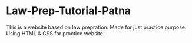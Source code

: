 # Law-Prep-Tutorial-Patna
This is a website based on law prepration. Made for just practice purpose. Using HTML &amp; CSS for proctice website.
